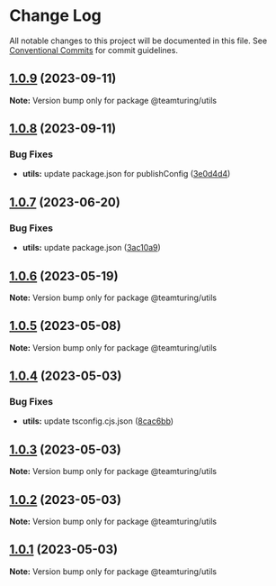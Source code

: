 # Change Log

All notable changes to this project will be documented in this file.
See [Conventional Commits](https://conventionalcommits.org) for commit guidelines.

## [1.0.9](https://github.com/weareteamturing/bombe/compare/@teamturing/utils@1.0.8...@teamturing/utils@1.0.9) (2023-09-11)

**Note:** Version bump only for package @teamturing/utils

## [1.0.8](https://github.com/weareteamturing/bombe/compare/@teamturing/utils@1.0.7...@teamturing/utils@1.0.8) (2023-09-11)

### Bug Fixes

- **utils:** update package.json for publishConfig ([3e0d4d4](https://github.com/weareteamturing/bombe/commit/3e0d4d4a51b7f0fd1fca3eaa94ef5ac3b2019612))

## [1.0.7](https://github.com/weareteamturing/bombe/compare/@teamturing/utils@1.0.6...@teamturing/utils@1.0.7) (2023-06-20)

### Bug Fixes

- **utils:** update package.json ([3ac10a9](https://github.com/weareteamturing/bombe/commit/3ac10a99237e346f760843280bbab4889e0fbd24))

## [1.0.6](https://github.com/weareteamturing/bombe/compare/@teamturing/utils@1.0.5...@teamturing/utils@1.0.6) (2023-05-19)

**Note:** Version bump only for package @teamturing/utils

## [1.0.5](https://github.com/weareteamturing/bombe/compare/@teamturing/utils@1.0.4...@teamturing/utils@1.0.5) (2023-05-08)

**Note:** Version bump only for package @teamturing/utils

## [1.0.4](https://github.com/weareteamturing/bombe/compare/@teamturing/utils@1.0.3...@teamturing/utils@1.0.4) (2023-05-03)

### Bug Fixes

- **utils:** update tsconfig.cjs.json ([8cac6bb](https://github.com/weareteamturing/bombe/commit/8cac6bbffdf9f6fcadbc765f976eaf13382b91e1))

## [1.0.3](https://github.com/weareteamturing/bombe/compare/@teamturing/utils@1.0.2...@teamturing/utils@1.0.3) (2023-05-03)

**Note:** Version bump only for package @teamturing/utils

## [1.0.2](https://github.com/weareteamturing/bombe/compare/@teamturing/utils@1.0.0...@teamturing/utils@1.0.2) (2023-05-03)

**Note:** Version bump only for package @teamturing/utils

## [1.0.1](https://github.com/weareteamturing/bombe/compare/@teamturing/utils@1.0.0...@teamturing/utils@1.0.1) (2023-05-03)

**Note:** Version bump only for package @teamturing/utils
